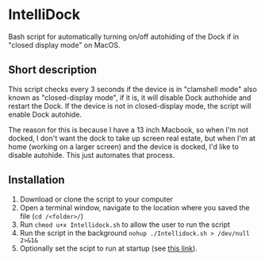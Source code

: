 # IntelliDock
Bash script for automatically turning on/off autohiding of the Dock if in "closed display mode" on MacOS.

## Short description
This script checks every 3 seconds if the device is in "clamshell mode" also known as "closed-display mode", if it is, it will disable Dock authohide and restart the Dock. If the device is not in closed-display mode, the script will enable Dock autohide.

The reason for this is because I have a 13 inch Macbook, so when I'm not docked, I don't want the dock to take up screen real estate, but when I'm at home (working on a larger screen) and the device is docked, I'd like to disable autohide. This just automates that process.

## Installation
1. Download or clone the script to your computer
2. Open a terminal window, navigate to the location where you saved the file (`cd /<folder>/`)
3. Run `chmod u+x Intellidock.sh` to allow the user to run the script
4. Run the script in the background `nohup ./Intellidock.sh > /dev/null 2>&1&`
5. Optionally set the scipt to run at startup (see [this link](https://stackoverflow.com/questions/6442364/running-script-upon-login-mac)).
